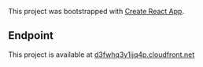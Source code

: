 This project was bootstrapped with [Create React App](https://github.com/facebook/create-react-app).

## Endpoint
This project is available at [d3fwhq3y1ijq4p.cloudfront.net](d3fwhq3y1ijq4p.cloudfront.net)
